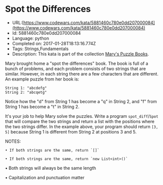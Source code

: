 # Spot the Differences

 - URL:[https://www.codewars.com/kata/5881460c780e0dd207000084](https://www.codewars.com/kata/5881460c780e0dd207000084)
 - Id: 5881460c780e0dd207000084
 - Language: python
 - Completed on: 2017-01-28T18:13:16.774Z
 - Tags: Strings,Fundamentals
 - Description:
This kata is part of the collection [Mary's Puzzle Books](https://www.codewars.com/collections/marys-puzzle-books).

Mary brought home a "spot the differences" book. The book is full of a bunch of problems, and each problem consists of two strings that are similar. However, in each string there are a few characters that are different. An example puzzle from her book is:
```
String 1: "abcdefg"
String 2: "abcqetg"
```
Notice how the "d" from String 1 has become a "q" in String 2, and "f" from String 1 has become a "t" in String 2.

It's your job to help Mary solve the puzzles. Write a program `spot_diff`/`Spot` that will compare the two strings and return a list with the positions where the two strings differ. In the example above, your program should return `[3, 5]` because String 1 is different from String 2 at positions 3 and 5.

NOTES:

```if-not:csharp
• If both strings are the same, return `[]`
```
```if:csharp
• If both strings are the same, return `new List<int>()`
```

• Both strings will always be the same length

• Capitalization and punctuation matter
